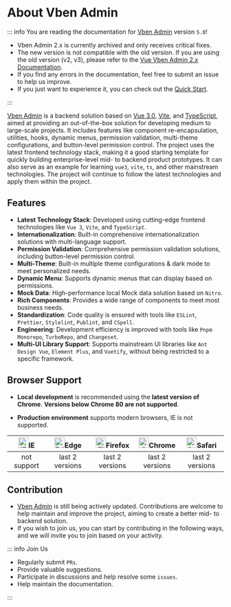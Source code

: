 # About Vben Admin

::: info You are reading the documentation for [Vben Admin](https://github.com/webjs/vue-web-admin) version `5.0`!

- Vben Admin 2.x is currently archived and only receives critical fixes.
- The new version is not compatible with the old version. If you are using the old version (v2, v3), please refer to the [Vue Vben Admin 2.x Documentation](https://doc.vvbin.cn).
- If you find any errors in the documentation, feel free to submit an issue to help us improve.
- If you just want to experience it, you can check out the [Quick Start](./quick-start.md).

:::

[Vben Admin](https://github.com/webjs/vue-web-admin) is a backend solution based on [Vue 3.0](https://github.com/vuejs/core), [Vite](https://github.com/vitejs/vite), and [TypeScript](https://www.typescriptlang.org/), aimed at providing an out-of-the-box solution for developing medium to large-scale projects. It includes features like component re-encapsulation, utilities, hooks, dynamic menus, permission validation, multi-theme configurations, and button-level permission control. The project uses the latest frontend technology stack, making it a good starting template for quickly building enterprise-level mid- to backend product prototypes. It can also serve as an example for learning `vue3`, `vite`, `ts`, and other mainstream technologies. The project will continue to follow the latest technologies and apply them within the project.

## Features

- **Latest Technology Stack**: Developed using cutting-edge frontend technologies like `Vue 3`, `Vite`, and `TypeScript`.
- **Internationalization**: Built-in comprehensive internationalization solutions with multi-language support.
- **Permission Validation**: Comprehensive permission validation solutions, including button-level permission control.
- **Multi-Theme**: Built-in multiple theme configurations & dark mode to meet personalized needs.
- **Dynamic Menu**: Supports dynamic menus that can display based on permissions.
- **Mock Data**: High-performance local Mock data solution based on `Nitro`.
- **Rich Components**: Provides a wide range of components to meet most business needs.
- **Standardization**: Code quality is ensured with tools like `ESLint`, `Prettier`, `Stylelint`, `Publint`, and `CSpell`.
- **Engineering**: Development efficiency is improved with tools like `Pnpm Monorepo`, `TurboRepo`, and `Changeset`.
- **Multi-UI Library Support**: Supports mainstream UI libraries like `Ant Design Vue`, `Element Plus`, and `Vuetify`, without being restricted to a specific framework.

## Browser Support

- **Local development** is recommended using the **latest version of Chrome**. **Versions below Chrome 80 are not supported**.

- **Production environment** supports modern browsers, IE is not supported.

| [<img src="https://raw.githubusercontent.com/alrra/browser-logos/master/src/archive/internet-explorer_9-11/internet-explorer_9-11_48x48.png" alt="IE" width="24px" height="24px"  />](http://godban.github.io/browsers-support-badges/)IE | [<img src="https://raw.githubusercontent.com/alrra/browser-logos/master/src/edge/edge_48x48.png" alt=" Edge" width="24px" height="24px" />](http://godban.github.io/browsers-support-badges/)Edge | [<img src="https://raw.githubusercontent.com/alrra/browser-logos/master/src/firefox/firefox_48x48.png" alt="Firefox" width="24px" height="24px" />](http://godban.github.io/browsers-support-badges/)Firefox | [<img src="https://raw.githubusercontent.com/alrra/browser-logos/master/src/chrome/chrome_48x48.png" alt="Chrome" width="24px" height="24px" />](http://godban.github.io/browsers-support-badges/)Chrome | [<img src="https://raw.githubusercontent.com/alrra/browser-logos/master/src/safari/safari_48x48.png" alt="Safari" width="24px" height="24px" />](http://godban.github.io/browsers-support-badges/)Safari |
| :-: | :-: | :-: | :-: | :-: |
| not support | last 2 versions | last 2 versions | last 2 versions | last 2 versions |

## Contribution

- [Vben Admin](https://github.com/webjs/vue-web-admin) is still being actively updated. Contributions are welcome to help maintain and improve the project, aiming to create a better mid- to backend solution.
- If you wish to join us, you can start by contributing in the following ways, and we will invite you to join based on your activity.

::: info Join Us

- Regularly submit `PRs`.
- Provide valuable suggestions.
- Participate in discussions and help resolve some `issues`.
- Help maintain the documentation.

:::

